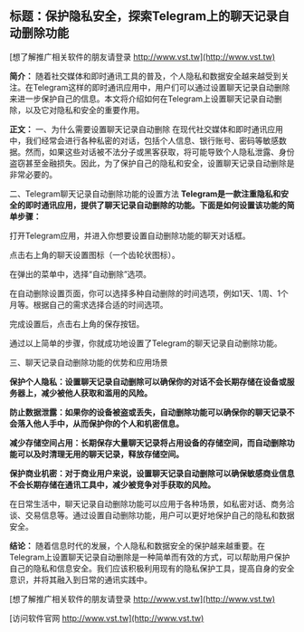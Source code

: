 ## **标题：保护隐私安全，探索Telegram上的聊天记录自动删除功能**

[想了解推广相关软件的朋友请登录 http://www.vst.tw](http://www.vst.tw)

**简介：**
随着社交媒体和即时通讯工具的普及，个人隐私和数据安全越来越受到关注。在Telegram这样的即时通讯应用中，用户们可以通过设置聊天记录自动删除来进一步保护自己的信息。本文将介绍如何在Telegram上设置聊天记录自动删除，以及它对隐私和安全的重要作用。

**正文：**
一、为什么需要设置聊天记录自动删除
在现代社交媒体和即时通讯应用中，我们经常会进行各种私密的对话，包括个人信息、银行账号、密码等敏感数据。然而，如果这些对话被不法分子或黑客获取，将可能导致个人隐私泄露、身份盗窃甚至金融损失。因此，为了保护自己的隐私和安全，设置聊天记录自动删除是非常必要的。

二、Telegram聊天记录自动删除功能的设置方法
**Telegram是一款注重隐私和安全的即时通讯应用，提供了聊天记录自动删除的功能。下面是如何设置该功能的简单步骤：**

打开Telegram应用，并进入你想要设置自动删除功能的聊天对话框。

点击右上角的聊天设置图标（一个齿轮状图标）。

在弹出的菜单中，选择“自动删除”选项。

在自动删除设置页面，你可以选择多种自动删除的时间选项，例如1天、1周、1个月等。根据自己的需求选择合适的时间选项。

完成设置后，点击右上角的保存按钮。

通过以上简单的步骤，你就成功地设置了Telegram的聊天记录自动删除功能。

三、聊天记录自动删除功能的优势和应用场景

**保护个人隐私：设置聊天记录自动删除可以确保你的对话不会长期存储在设备或服务器上，减少被他人获取和滥用的风险。**

**防止数据泄露：如果你的设备被盗或丢失，自动删除功能可以确保你的聊天记录不会落入他人手中，从而保护你的个人和机密信息。**

**减少存储空间占用：长期保存大量聊天记录将占用设备的存储空间，而自动删除功能可以及时清理无用的聊天记录，释放存储空间。**

**保护商业机密：对于商业用户来说，设置聊天记录自动删除可以确保敏感商业信息不会长期存储在通讯工具中，减少被竞争对手获取的风险。**

在日常生活中，聊天记录自动删除功能可以应用于各种场景，如私密对话、商务洽谈、交易信息等。通过设置自动删除功能，用户可以更好地保护自己的隐私和数据安全。

**结论：**
随着信息时代的发展，个人隐私和数据安全的保护越来越重要。在Telegram上设置聊天记录自动删除是一种简单而有效的方式，可以帮助用户保护自己的隐私和信息安全。我们应该积极利用现有的隐私保护工具，提高自身的安全意识，并将其融入到日常的通讯实践中。

[想了解推广相关软件的朋友请登录 http://www.vst.tw](http://www.vst.tw)


[访问软件官网 http://www.vst.tw](http://www.vst.tw)
